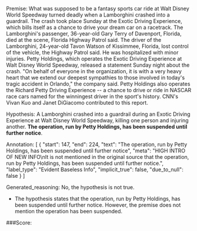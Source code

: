 
Premise:
What was supposed to be a fantasy sports car ride at Walt Disney World Speedway turned deadly when a Lamborghini crashed into a guardrail. The crash took place Sunday at the Exotic Driving Experience, which bills itself as a chance to drive your dream car on a racetrack. The Lamborghini's passenger, 36-year-old Gary Terry of Davenport, Florida, died at the scene, Florida Highway Patrol said. The driver of the Lamborghini, 24-year-old Tavon Watson of Kissimmee, Florida, lost control of the vehicle, the Highway Patrol said. He was hospitalized with minor injuries. Petty Holdings, which operates the Exotic Driving Experience at Walt Disney World Speedway, released a statement Sunday night about the crash. "On behalf of everyone in the organization, it is with a very heavy heart that we extend our deepest sympathies to those involved in today's tragic accident in Orlando," the company said. Petty Holdings also operates the Richard Petty Driving Experience -- a chance to drive or ride in NASCAR race cars named for the winningest driver in the sport's history. CNN's Vivan Kuo and Janet DiGiacomo contributed to this report.


Hypothesis:
A Lamborghini crashed into a guardrail during an Exotic Driving Experience at Walt Disney World Speedway, killing one person and injuring another. **The operation, run by Petty Holdings, has been suspended until further notice**.

Annotation:
[
  {
    "start": 147,
    "end": 224,
    "text": "The operation, run by Petty Holdings, has been suspended until further notice",
    "meta": "HIGH INTRO OF NEW INFO\nIt is not mentioned in the original source that the operation, run by Petty Holdings, has been suspended until further notice.",
    "label_type": "Evident Baseless Info",
    "implicit_true": false,
    "due_to_null": false
  }
]

Generated_reasoning:
No, the hypothesis is not true. 
- The hypothesis states that the operation, run by Petty Holdings, has been suspended until further notice. However, the premise does not mention the operation has been suspended.

###Score:
